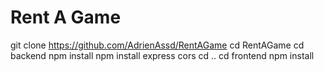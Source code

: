 # Rent A Game
git clone https://github.com/AdrienAssd/RentAGame
cd RentAGame
cd backend
npm install
npm install express cors
cd .. 
cd frontend
npm install